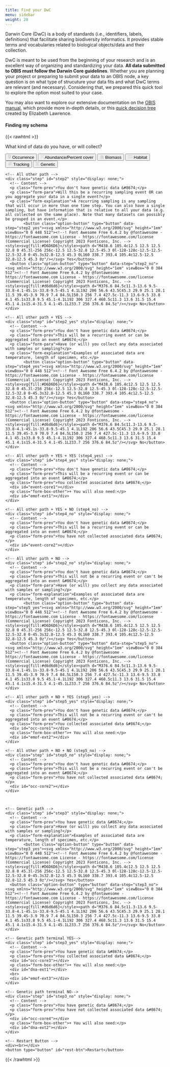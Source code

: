 ```yaml
---
title: Find your DwC
menu: sidebar
weight: 20
---
```


Darwin Core (DwC) is a body of standards (i.e., identifiers, labels, definitions) that facilitate sharing biodiversity informatics. It provides stable terms and vocabularies related to biological objects/data and their collection.

DwC is meant to be used from the beginning of your research and is an excellent way of organizing and standardizing your data. **All data submitted to OBIS must follow the Darwin Core guidelines**. Whether you are planning your project or preparing to submit your data to an OBIS node, a key question is on what type of strucuture your data fits and what DwC terms are relevant (and necessary). Considering that, we prepared this quick tool to explore the option most suited to your case.

You may also want to explore our extensive documentation on the [OBIS manual](https://manual.obis.org), which provide more in-depth details, or this [quick decision tree](link_to_tree) created by Elizabeth Lawrence.

#### Finding my schema

{{< rawhtml >}}
<!-- This code is quite complicated, sorry. For understanding the steps, see the framework.png file in the source folder. You have to edit the individual html files to alter the content -->
  
  <!-- Load the scripts -->
  <script src="https://ajax.googleapis.com/ajax/libs/jquery/3.2.1/jquery.min.js"></script>
  <link rel="stylesheet" href="dwc.css">
  <script>
  $(document).ready(function(){
     
     $('#occ-core1').load("occ_core.html");
     $('#occ-core2').load("occ_core.html");
     $('#occ-core3').load("occ_core.html");
     $('#occ-core4').load("occ_core.html");
     $('#event-core1').load("event_core.html");
     $('#event-core2').load("event_core.html");
     $('#emof-ext1').load("emof_ext.html");
     $('#emof-ext2').load("emof_ext.html");
     $('#dna-ext1').load("dna_ext.html");
     $('#dna-ext2').load("dna_ext.html");
  
  });
  </script>
  

  <!-- Buttons for steps -->
  <form id="dynamic-form">
    <div class="step" id="step1">
      <p class="form-para">What kind of data do you have, or will collect?</p>
      <button class="option-button" type="button" data-step="step2"><svg xmlns="http://www.w3.org/2000/svg" height="1em" viewBox="0 0 384 512"><!--! Font Awesome Free 6.4.2 by @fontawesome - https://fontawesome.com License - https://fontawesome.com/license (Commercial License) Copyright 2023 Fonticons, Inc. --><style>svg{fill:#D6D6D6}</style><path d="M215.7 499.2C267 435 384 279.4 384 192C384 86 298 0 192 0S0 86 0 192c0 87.4 117 243 168.3 307.2c12.3 15.3 35.1 15.3 47.4 0zM192 128a64 64 0 1 1 0 128 64 64 0 1 1 0-128z"/></svg> Occurrence</button>
      <button class="option-button" type="button" data-step="step2"><svg xmlns="http://www.w3.org/2000/svg" height="1em" viewBox="0 0 384 512"><!--! Font Awesome Free 6.4.2 by @fontawesome - https://fontawesome.com License - https://fontawesome.com/license (Commercial License) Copyright 2023 Fonticons, Inc. --><style>svg{fill:#D6D6D6}</style><path d="M374.6 118.6c12.5-12.5 12.5-32.8 0-45.3s-32.8-12.5-45.3 0l-320 320c-12.5 12.5-12.5 32.8 0 45.3s32.8 12.5 45.3 0l320-320zM128 128A64 64 0 1 0 0 128a64 64 0 1 0 128 0zM384 384a64 64 0 1 0 -128 0 64 64 0 1 0 128 0z"/></svg> Abundance/Percent cover</button>
      <button class="option-button" type="button" data-step="step2"><svg xmlns="http://www.w3.org/2000/svg" height="1em" viewBox="0 0 512 512"><!--! Font Awesome Free 6.4.2 by @fontawesome - https://fontawesome.com License - https://fontawesome.com/license (Commercial License) Copyright 2023 Fonticons, Inc. --><style>svg{fill:#D6D6D6}</style><path d="M224 96a32 32 0 1 1 64 0 32 32 0 1 1 -64 0zm122.5 32c3.5-10 5.5-20.8 5.5-32c0-53-43-96-96-96s-96 43-96 96c0 11.2 1.9 22 5.5 32H120c-22 0-41.2 15-46.6 36.4l-72 288c-3.6 14.3-.4 29.5 8.7 41.2S33.2 512 48 512H464c14.8 0 28.7-6.8 37.8-18.5s12.3-26.8 8.7-41.2l-72-288C433.2 143 414 128 392 128H346.5z"/></svg> Biomass</button>
      <button class="option-button" type="button" data-step="step2"><svg xmlns="http://www.w3.org/2000/svg" height="1em" viewBox="0 0 576 512"><!--! Font Awesome Free 6.4.2 by @fontawesome - https://fontawesome.com License - https://fontawesome.com/license (Commercial License) Copyright 2023 Fonticons, Inc. --><style>svg{fill:#D6D6D6}</style><path d="M269.5 69.9c11.1-7.9 25.9-7.9 37 0C329 85.4 356.5 96 384 96c26.9 0 55.4-10.8 77.4-26.1l0 0c11.9-8.5 28.1-7.8 39.2 1.7c14.4 11.9 32.5 21 50.6 25.2c17.2 4 27.9 21.2 23.9 38.4s-21.2 27.9-38.4 23.9c-24.5-5.7-44.9-16.5-58.2-25C449.5 149.7 417 160 384 160c-31.9 0-60.6-9.9-80.4-18.9c-5.8-2.7-11.1-5.3-15.6-7.7c-4.5 2.4-9.7 5.1-15.6 7.7c-19.8 9-48.5 18.9-80.4 18.9c-33 0-65.5-10.3-94.5-25.8c-13.4 8.4-33.7 19.3-58.2 25c-17.2 4-34.4-6.7-38.4-23.9s6.7-34.4 23.9-38.4C42.8 92.6 61 83.5 75.3 71.6c11.1-9.5 27.3-10.1 39.2-1.7l0 0C136.7 85.2 165.1 96 192 96c27.5 0 55-10.6 77.5-26.1zm37 288C329 373.4 356.5 384 384 384c26.9 0 55.4-10.8 77.4-26.1l0 0c11.9-8.5 28.1-7.8 39.2 1.7c14.4 11.9 32.5 21 50.6 25.2c17.2 4 27.9 21.2 23.9 38.4s-21.2 27.9-38.4 23.9c-24.5-5.7-44.9-16.5-58.2-25C449.5 437.7 417 448 384 448c-31.9 0-60.6-9.9-80.4-18.9c-5.8-2.7-11.1-5.3-15.6-7.7c-4.5 2.4-9.7 5.1-15.6 7.7c-19.8 9-48.5 18.9-80.4 18.9c-33 0-65.5-10.3-94.5-25.8c-13.4 8.4-33.7 19.3-58.2 25c-17.2 4-34.4-6.7-38.4-23.9s6.7-34.4 23.9-38.4c18.1-4.2 36.2-13.3 50.6-25.2c11.1-9.4 27.3-10.1 39.2-1.7l0 0C136.7 373.2 165.1 384 192 384c27.5 0 55-10.6 77.5-26.1c11.1-7.9 25.9-7.9 37 0zm0-144C329 229.4 356.5 240 384 240c26.9 0 55.4-10.8 77.4-26.1l0 0c11.9-8.5 28.1-7.8 39.2 1.7c14.4 11.9 32.5 21 50.6 25.2c17.2 4 27.9 21.2 23.9 38.4s-21.2 27.9-38.4 23.9c-24.5-5.7-44.9-16.5-58.2-25C449.5 293.7 417 304 384 304c-31.9 0-60.6-9.9-80.4-18.9c-5.8-2.7-11.1-5.3-15.6-7.7c-4.5 2.4-9.7 5.1-15.6 7.7c-19.8 9-48.5 18.9-80.4 18.9c-33 0-65.5-10.3-94.5-25.8c-13.4 8.4-33.7 19.3-58.2 25c-17.2 4-34.4-6.7-38.4-23.9s6.7-34.4 23.9-38.4c18.1-4.2 36.2-13.3 50.6-25.2c11.1-9.5 27.3-10.1 39.2-1.7l0 0C136.7 229.2 165.1 240 192 240c27.5 0 55-10.6 77.5-26.1c11.1-7.9 25.9-7.9 37 0z"/></svg> Habitat</button>
      <button class="option-button" type="button" data-step="step2"><svg xmlns="http://www.w3.org/2000/svg" height="1em" viewBox="0 0 512 512"><!--! Font Awesome Free 6.4.2 by @fontawesome - https://fontawesome.com License - https://fontawesome.com/license (Commercial License) Copyright 2023 Fonticons, Inc. --><style>svg{fill:#D6D6D6}</style><path d="M233 7c-9.4-9.4-24.6-9.4-33.9 0l-96 96c-9.4 9.4-9.4 24.6 0 33.9l89.4 89.4-15.5 15.5C152.3 230.4 124.9 224 96 224c-31.7 0-61.5 7.7-87.8 21.2c-9 4.7-10.3 16.7-3.1 23.8L112.7 376.7 96.3 393.1c-2.6-.7-5.4-1.1-8.3-1.1c-17.7 0-32 14.3-32 32s14.3 32 32 32s32-14.3 32-32c0-2.9-.4-5.6-1.1-8.3l16.4-16.4L242.9 506.9c7.2 7.2 19.2 5.9 23.8-3.1C280.3 477.5 288 447.7 288 416c0-28.9-6.4-56.3-17.8-80.9l15.5-15.5L375 409c9.4 9.4 24.6 9.4 33.9 0l96-96c9.4-9.4 9.4-24.6 0-33.9l-89.4-89.4 55-55c12.5-12.5 12.5-32.8 0-45.3l-48-48c-12.5-12.5-32.8-12.5-45.3 0l-55 55L233 7zm159 351l-72.4-72.4 62.1-62.1L454.1 296 392 358.1zM226.3 192.4L153.9 120 216 57.9l72.4 72.4-62.1 62.1z"/></svg> Tracking</button>
      <button class="option-button" type="button" data-step="step3"><svg xmlns="http://www.w3.org/2000/svg" height="1em" viewBox="0 0 448 512"><!--! Font Awesome Free 6.4.2 by @fontawesome - https://fontawesome.com License - https://fontawesome.com/license (Commercial License) Copyright 2023 Fonticons, Inc. --><style>svg{fill:#D6D6D6}</style><path d="M416 0c17.7 0 32 14.3 32 32c0 59.8-30.3 107.5-69.4 146.6c-28 28-62.5 53.5-97.3 77.4l-2.5 1.7c-11.9 8.1-23.8 16.1-35.5 23.9l0 0 0 0 0 0-1.6 1c-6 4-11.9 7.9-17.8 11.9c-20.9 14-40.8 27.7-59.3 41.5H283.3c-9.8-7.4-20.1-14.7-30.7-22.1l7-4.7 3-2c15.1-10.1 30.9-20.6 46.7-31.6c25 18.1 48.9 37.3 69.4 57.7C417.7 372.5 448 420.2 448 480c0 17.7-14.3 32-32 32s-32-14.3-32-32H64c0 17.7-14.3 32-32 32s-32-14.3-32-32c0-59.8 30.3-107.5 69.4-146.6c28-28 62.5-53.5 97.3-77.4c-34.8-23.9-69.3-49.3-97.3-77.4C30.3 139.5 0 91.8 0 32C0 14.3 14.3 0 32 0S64 14.3 64 32H384c0-17.7 14.3-32 32-32zM338.6 384H109.4c-10.1 10.6-18.6 21.3-25.5 32H364.1c-6.8-10.7-15.3-21.4-25.5-32zM109.4 128H338.6c10.1-10.7 18.6-21.3 25.5-32H83.9c6.8 10.7 15.3 21.3 25.5 32zm55.4 48c18.4 13.8 38.4 27.5 59.3 41.5c20.9-14 40.8-27.7 59.3-41.5H164.7z"/></svg> Genetic</button>
    </div>
    
    
    
    <!-- All other path -->
    <div class="step" id="step2" style="display: none;">
      <!-- Content -->
      <p class="form-prev">You don't have genetic data &#8674;</p>
      <p class="form-para">Will this be a recurring sampling event OR can you aggregate your data in a single event?</p>
      <p class="form-explanation">A recurring sampling is any sampling that will occur in more than one time step. You can also have a single sampling, but have information that is relative to all your data (e.g. all collected on the same place). Note that many datasets can possibly be grouped in an event.</p>
            <button class="option-button" type="button" data-step="step2_yes"><svg xmlns="http://www.w3.org/2000/svg" height="1em" viewBox="0 0 448 512"><!--! Font Awesome Free 6.4.2 by @fontawesome - https://fontawesome.com License - https://fontawesome.com/license (Commercial License) Copyright 2023 Fonticons, Inc. --><style>svg{fill:#D6D6D6}</style><path d="M438.6 105.4c12.5 12.5 12.5 32.8 0 45.3l-256 256c-12.5 12.5-32.8 12.5-45.3 0l-128-128c-12.5-12.5-12.5-32.8 0-45.3s32.8-12.5 45.3 0L160 338.7 393.4 105.4c12.5-12.5 32.8-12.5 45.3 0z"/></svg> Yes</button>
      <button class="option-button" type="button" data-step="step2_no"><svg xmlns="http://www.w3.org/2000/svg" height="1em" viewBox="0 0 384 512"><!--! Font Awesome Free 6.4.2 by @fontawesome - https://fontawesome.com License - https://fontawesome.com/license (Commercial License) Copyright 2023 Fonticons, Inc. --><style>svg{fill:#d6d6d6}</style><path d="M376.6 84.5c11.3-13.6 9.5-33.8-4.1-45.1s-33.8-9.5-45.1 4.1L192 206 56.6 43.5C45.3 29.9 25.1 28.1 11.5 39.4S-3.9 70.9 7.4 84.5L150.3 256 7.4 427.5c-11.3 13.6-9.5 33.8 4.1 45.1s33.8 9.5 45.1-4.1L192 306 327.4 468.5c11.3 13.6 31.5 15.4 45.1 4.1s15.4-31.5 4.1-45.1L233.7 256 376.6 84.5z"/></svg> No</button>
    </div>

    <!-- All other path + YES -->
    <div class="step" id="step2_yes" style="display: none;">
      <!-- Content -->
      <p class="form-prev">You don't have genetic data &#8674;</p>
      <p class="form-prev">This will be a recurring event or can be aggregated into an event &#8674;</p>
      <p class="form-para">Have (or will) you collect any data associated with samples or sampling?</p>
      <p class="form-explanation">Examples of associated data are temperature, length of specimen, etc.</p>
            <button class="option-button" type="button" data-step="step4_yes"><svg xmlns="http://www.w3.org/2000/svg" height="1em" viewBox="0 0 448 512"><!--! Font Awesome Free 6.4.2 by @fontawesome - https://fontawesome.com License - https://fontawesome.com/license (Commercial License) Copyright 2023 Fonticons, Inc. --><style>svg{fill:#D6D6D6}</style><path d="M438.6 105.4c12.5 12.5 12.5 32.8 0 45.3l-256 256c-12.5 12.5-32.8 12.5-45.3 0l-128-128c-12.5-12.5-12.5-32.8 0-45.3s32.8-12.5 45.3 0L160 338.7 393.4 105.4c12.5-12.5 32.8-12.5 45.3 0z"/></svg> Yes</button>
      <button class="option-button" type="button" data-step="step4_no"><svg xmlns="http://www.w3.org/2000/svg" height="1em" viewBox="0 0 384 512"><!--! Font Awesome Free 6.4.2 by @fontawesome - https://fontawesome.com License - https://fontawesome.com/license (Commercial License) Copyright 2023 Fonticons, Inc. --><style>svg{fill:#d6d6d6}</style><path d="M376.6 84.5c11.3-13.6 9.5-33.8-4.1-45.1s-33.8-9.5-45.1 4.1L192 206 56.6 43.5C45.3 29.9 25.1 28.1 11.5 39.4S-3.9 70.9 7.4 84.5L150.3 256 7.4 427.5c-11.3 13.6-9.5 33.8 4.1 45.1s33.8 9.5 45.1-4.1L192 306 327.4 468.5c11.3 13.6 31.5 15.4 45.1 4.1s15.4-31.5 4.1-45.1L233.7 256 376.6 84.5z"/></svg> No</button>
    </div>

    <!-- All other path + YES + YES (step4_yes) -->
    <div class="step" id="step4_yes" style="display: none;">
      <!-- Content -->
      <p class="form-prev">You don't have genetic data &#8674;</p>
      <p class="form-prev">This will be a recurring event or can be aggregated into an event &#8674;</p>
      <p class="form-prev">You collected associated data &#8674;</p>
      <div id="event-core1"></div>
      <p class="form-box-other">+ You will also need:</p>
      <div id="emof-ext1"></div>
    </div>

    <!-- All other path + YES + NO (step4_no) -->
    <div class="step" id="step4_no" style="display: none;">
      <!-- Content -->
      <p class="form-prev">You don't have genetic data &#8674;</p>
      <p class="form-prev">This will be a recurring event or can be aggregated into an event &#8674;</p>
      <p class="form-prev">You have not collected associated data &#8674;</p>
      <div id="event-core2"></div>
    </div>

    <!-- All other path + NO -->
    <div class="step" id="step2_no" style="display: none;">
      <!-- Content -->
      <p class="form-prev">You don't have genetic data &#8674;</p>
      <p class="form-prev">This will not be a recurring event or can't be aggregated into an event &#8674;</p>
      <p class="form-para">Have (or will) you collect any data associated with samples or sampling?</p>
      <p class="form-explanation">Examples of associated data are temperature, length of specimen, etc.</p>
            <button class="option-button" type="button" data-step="step5_yes"><svg xmlns="http://www.w3.org/2000/svg" height="1em" viewBox="0 0 448 512"><!--! Font Awesome Free 6.4.2 by @fontawesome - https://fontawesome.com License - https://fontawesome.com/license (Commercial License) Copyright 2023 Fonticons, Inc. --><style>svg{fill:#D6D6D6}</style><path d="M438.6 105.4c12.5 12.5 12.5 32.8 0 45.3l-256 256c-12.5 12.5-32.8 12.5-45.3 0l-128-128c-12.5-12.5-12.5-32.8 0-45.3s32.8-12.5 45.3 0L160 338.7 393.4 105.4c12.5-12.5 32.8-12.5 45.3 0z"/></svg> Yes</button>
      <button class="option-button" type="button" data-step="step5_no"><svg xmlns="http://www.w3.org/2000/svg" height="1em" viewBox="0 0 384 512"><!--! Font Awesome Free 6.4.2 by @fontawesome - https://fontawesome.com License - https://fontawesome.com/license (Commercial License) Copyright 2023 Fonticons, Inc. --><style>svg{fill:#d6d6d6}</style><path d="M376.6 84.5c11.3-13.6 9.5-33.8-4.1-45.1s-33.8-9.5-45.1 4.1L192 206 56.6 43.5C45.3 29.9 25.1 28.1 11.5 39.4S-3.9 70.9 7.4 84.5L150.3 256 7.4 427.5c-11.3 13.6-9.5 33.8 4.1 45.1s33.8 9.5 45.1-4.1L192 306 327.4 468.5c11.3 13.6 31.5 15.4 45.1 4.1s15.4-31.5 4.1-45.1L233.7 256 376.6 84.5z"/></svg> No</button>
    </div>

    <!-- All other path + NO + YES (step5_yes) -->
    <div class="step" id="step5_yes" style="display: none;">
      <!-- Content -->
      <p class="form-prev">You don't have genetic data &#8674;</p>
      <p class="form-prev">This will not be a recurring event or can't be aggregated into an event &#8674;</p>
      <p class="form-prev">You collected associated data &#8674;</p>
      <div id="occ-core1"></div>
      <p class="form-box-other">+ You will also need:</p>
      <div id="emof-ext2"></div>
    </div>

    <!-- All other path + NO + NO (step5_no) -->
    <div class="step" id="step5_no" style="display: none;">
      <!-- Content -->
      <p class="form-prev">You don't have genetic data &#8674;</p>
      <p class="form-prev">This will not be a recurring event or can't be aggregated into an event &#8674;</p>
      <p class="form-prev">You have not collected associated data &#8674;</p>
      <div id="occ-core2"></div>
    </div>

    
    
    <!-- Genetic path -->
    <div class="step" id="step3" style="display: none;">
      <!-- Content -->
      <p class="form-prev">You have genetic data &#8674;</p>
      <p class="form-para">Have (or will) you collect any data associated with samples or sampling?</p>
      <p class="form-explanation">Examples of associated data are temperature, length of specimen, etc.</p>
            <button class="option-button" type="button" data-step="step3_yes"><svg xmlns="http://www.w3.org/2000/svg" height="1em" viewBox="0 0 448 512"><!--! Font Awesome Free 6.4.2 by @fontawesome - https://fontawesome.com License - https://fontawesome.com/license (Commercial License) Copyright 2023 Fonticons, Inc. --><style>svg{fill:#D6D6D6}</style><path d="M438.6 105.4c12.5 12.5 12.5 32.8 0 45.3l-256 256c-12.5 12.5-32.8 12.5-45.3 0l-128-128c-12.5-12.5-12.5-32.8 0-45.3s32.8-12.5 45.3 0L160 338.7 393.4 105.4c12.5-12.5 32.8-12.5 45.3 0z"/></svg> Yes</button>
      <button class="option-button" type="button" data-step="step3_no"><svg xmlns="http://www.w3.org/2000/svg" height="1em" viewBox="0 0 384 512"><!--! Font Awesome Free 6.4.2 by @fontawesome - https://fontawesome.com License - https://fontawesome.com/license (Commercial License) Copyright 2023 Fonticons, Inc. --><style>svg{fill:#d6d6d6}</style><path d="M376.6 84.5c11.3-13.6 9.5-33.8-4.1-45.1s-33.8-9.5-45.1 4.1L192 206 56.6 43.5C45.3 29.9 25.1 28.1 11.5 39.4S-3.9 70.9 7.4 84.5L150.3 256 7.4 427.5c-11.3 13.6-9.5 33.8 4.1 45.1s33.8 9.5 45.1-4.1L192 306 327.4 468.5c11.3 13.6 31.5 15.4 45.1 4.1s15.4-31.5 4.1-45.1L233.7 256 376.6 84.5z"/></svg> No</button>
    </div>
    
    <!-- Genetic path terminal YES-->
    <div class="step" id="step3_yes" style="display: none;">
      <!-- Content -->
      <p class="form-prev">You have genetic data &#8674;</p>
      <p class="form-prev">You collected associated data &#8674;</p>
      <div id="occ-core3"></div>
      <p class="form-box-other">+ You will also need:</p>
      <div id="dna-ext1"></div>
      <br>
      <div id="emof-ext3"></div>
    </div>

    <!-- Genetic path terminal NO-->
    <div class="step" id="step3_no" style="display: none;">
      <!-- Content -->
      <p class="form-prev">You have genetic data &#8674;</p>
      <p class="form-prev">You have not collected associated data &#8674;</p>
      <div id="occ-core4"></div>
      <p class="form-box-other">+ You will also need:</p>
      <div id="dna-ext2"></div>
    </div>
    
    <!-- Restart Button -->
    <div><br></div>
    <button type="button" id="rest-btn">Restart</button>
  </form>
  
  <!-- The Javascript -->
  <script>
    document.addEventListener('DOMContentLoaded', function() {
       const form = document.getElementById('dynamic-form');
       const steps = form.querySelectorAll('.step');
       const optionButtons = document.querySelectorAll('.option-button');
       const restartButton = document.getElementById('rest-btn');
       let currentStepId = 'step1'; // Initialize with the first step's ID

       function showStep(stepId) {
         steps.forEach(step => {
           if (step.id === stepId) {
             step.style.display = 'block';
           } else {
             step.style.display = 'none';
           }
         });

         // Update current step ID
         currentStepId = stepId;

         // Update button visibility based on step
         restartButton.style.display = stepId === 'step1' ? 'none' : 'inline-block';
       }

       function goToStep(stepId) {
         showStep(stepId);
       }

       function handleOptionClick(event) {
         const targetButton = event.target;
         const targetStep = targetButton.getAttribute('data-step');
         goToStep(targetStep);
       }

       function handleRestartClick() {
         goToStep('step1'); // Go back to Step 1
       }

       optionButtons.forEach(button => button.addEventListener('click', handleOptionClick));
       restartButton.addEventListener('click', handleRestartClick);

       showStep(currentStepId);
    });
  </script>
{{< /rawhtml >}}